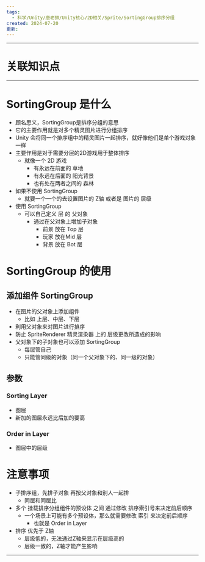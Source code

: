 ```yaml
---
tags:
  - 科学/Unity/唐老狮/Unity核心/2D相关/Sprite/SortingGroup排序分组
created: 2024-07-20
更新:
---
```


---
# 关联知识点



---
# SortingGroup 是什么

- 顾名思义，SortingGroup是排序分组的意思
- 它的主要作用就是对多个精灵图片进行分组排序
- Unity 会将同一个排序组中的精灵图片一起排序，就好像他们是单个游戏对象一样
- 主要作用是对于需要分层的2D游戏用于整体排序
	- 就像一个 2D 游戏
		- 有永远在前面的 草地
		- 有永远在后面的 阳光背景
		- 也有处在两者之间的 森林
- 如果不使用 SortingGroup 
	- 就要一个一个的去设置图片的 Z轴 或者是 图片的 层级
- 使用 SortingGroup 
	- 可以自己定义 层 的 父对象
		- 通过在父对象上增加子对象
			- 前景 放在 Top 层
			- 玩家 放在Mid 层
			- 背景 放在 Bot 层
# SortingGroup 的使用

## 添加组件 SortingGroup

- 在图片的父对象上添加组件
	- 比如 上层、中层、下层
- 利用父对象来对图片进行排序
- 防止 SpriteRenderer 精灵渲染器 上的 层级更改所造成的影响
- 父对象下的子对象也可以添加 SortingGroup
	- 每层管自己
	- 只能管同级的对象（同一个父对象下的、同一级的对象）
## 参数
### Sorting Layer

- 图层
- 新加的图层永远比后加的要高
### Order in Layer

- 图层中的层级
# 注意事项

- 子排序组，先排子对象 再按父对象和别人一起排
	- 同层和同层比
- 多个 挂载排序分组组件的预设体 之间 通过修改 排序索引号来决定前后顺序
	- 一个场景上可能有多个预设体，那么就需要修改 索引 来决定前后顺序
		- 也就是 Order in Layer
- 排序 优先于 Z轴
	- 层级低的，无法通过Z轴来显示在层级高的
	- 层级一致的，Z轴才能产生影响



---